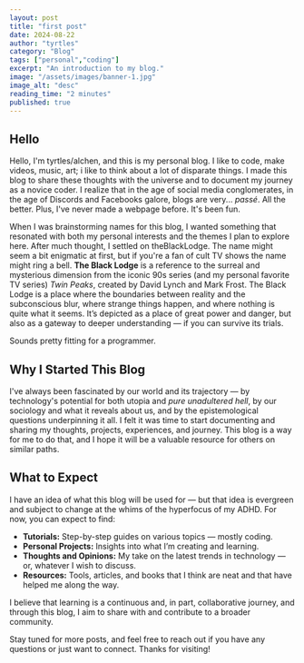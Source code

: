 ```yaml
---
layout: post
title: "first post"
date: 2024-08-22
author: "tyrtles"
category: "Blog"
tags: ["personal","coding"]
excerpt: "An introduction to my blog."
image: "/assets/images/banner-1.jpg"
image_alt: "desc"
reading_time: "2 minutes"
published: true
---
```

## Hello

Hello, I'm tyrtles/alchen, and this is my personal blog. I like to code, make videos, music, art; i like to think about a lot of disparate things. I made this blog to share these thoughts with the universe and to document my journey as a novice coder. I realize that in the age of social media conglomerates, in the age of Discords and Facebooks galore, blogs are very... *passé*. All the better. Plus, I've never made a webpage before. It's been fun.

When I was brainstorming names for this blog, I wanted something that resonated with both my personal interests and the themes I plan to explore here. After much thought, I settled on theBlackLodge. The name might seem a bit enigmatic at first, but if you're a fan of cult TV shows the name might ring a bell. **The Black Lodge** is a reference to the surreal and mysterious dimension from the iconic 90s series (and my personal favorite TV series) *Twin Peaks*, created by David Lynch and Mark Frost. The Black Lodge is a place where the boundaries between reality and the subconscious blur, where strange things happen, and where nothing is quite what it seems. It’s depicted as a place of great power and danger, but also as a gateway to deeper understanding — if you can survive its trials.

Sounds pretty fitting for a programmer.

## Why I Started This Blog

I've always been fascinated by our world and its trajectory — by technology's potential for both utopia and *pure unadultered hell*, by our sociology and what it reveals about us, and by the epistemological questions underpinning it all. I felt it was time to start documenting and sharing my thoughts, projects, experiences, and journey. This blog is a way for me to do that, and I hope it will be a valuable resource for others on similar paths.

## What to Expect

I have an idea of what this blog will be used for — but that idea is evergreen and subject to change at the whims of the hyperfocus of my ADHD. For now, you can expect to find:
- **Tutorials:** Step-by-step guides on various topics — mostly coding.
- **Personal Projects:** Insights into what I’m creating and learning.
- **Thoughts and Opinions:** My take on the latest trends in technology — or, whatever I wish to discuss.
- **Resources:** Tools, articles, and books that I think are neat and that have helped me along the way.

I believe that learning is a continuous and, in part, collaborative journey, and through this blog, I aim to share with and contribute to a broader community.

Stay tuned for more posts, and feel free to reach out if you have any questions or just want to connect. Thanks for visiting!
